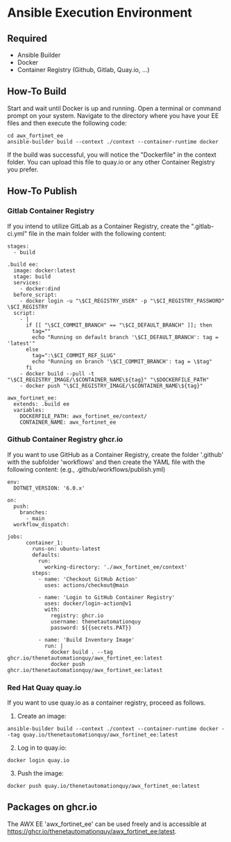 # Ansible Execution Environment

## Required
- Ansible Builder
- Docker
- Container Registry (Github, Gitlab, Quay.io, ...) 

## How-To Build
Start and wait until Docker is up and running. Open a terminal or command prompt on your system. Navigate to the directory where you have your EE files and then execute the following code:

```
cd awx_fortinet_ee
ansible-builder build --context ./context --container-runtime docker
```

If the build was successful, you will notice the "Dockerfile" in the context folder. You can upload this file to quay.io or any other Container Registry you prefer. 

## How-To Publish

### Gitlab Container Registry
If you intend to utilize GitLab as a Container Registry, create the ".gitlab-ci.yml" file in the main folder with the following content:

```
stages:
  - build

.build ee:
  image: docker:latest
  stage: build
  services:
    - docker:dind
  before_script:
    - docker login -u "\$CI_REGISTRY_USER" -p "\$CI_REGISTRY_PASSWORD" \$CI_REGISTRY
  script:
    - |
      if [[ "\$CI_COMMIT_BRANCH" == "\$CI_DEFAULT_BRANCH" ]]; then
        tag=""
        echo "Running on default branch '\$CI_DEFAULT_BRANCH': tag = 'latest'"
      else
        tag=":\$CI_COMMIT_REF_SLUG"
        echo "Running on branch '\$CI_COMMIT_BRANCH': tag = \$tag"
      fi
    - docker build --pull -t "\$CI_REGISTRY_IMAGE/\$CONTAINER_NAME\${tag}" "\$DOCKERFILE_PATH"
    - docker push "\$CI_REGISTRY_IMAGE/\$CONTAINER_NAME\${tag}"

awx_fortinet_ee:
  extends: .build ee
  variables:
    DOCKERFILE_PATH: awx_fortinet_ee/context/
    CONTAINER_NAME: awx_fortinet_ee
```

### Github Container Registry ghcr.io
If you want to use GitHub as a Container Registry, create the folder '.github' with the subfolder 'workflows' and then create the YAML file with the following content: (e.g., .github/workflows/publish.yml)

```
env:
  DOTNET_VERSION: '6.0.x'

on:
  push:
    branches:
      - main
  workflow_dispatch:

jobs:
      container_1:
        runs-on: ubuntu-latest
        defaults:
          run:
            working-directory: './awx_fortinet_ee/context'
        steps:
          - name: 'Checkout GitHub Action'
            uses: actions/checkout@main

          - name: 'Login to GitHub Container Registry'
            uses: docker/login-action@v1
            with:
              registry: ghcr.io
              username: thenetautomationquy
              password: ${{secrets.PAT}}

          - name: 'Build Inventory Image'
            run: |
              docker build . --tag ghcr.io/thenetautomationquy/awx_fortinet_ee:latest
              docker push ghcr.io/thenetautomationquy/awx_fortinet_ee:latest

```


### Red Hat Quay quay.io 
If you want to use quay.io as a container registry, proceed as follows.

1. Create an image:
```
ansible-builder build --context ./context --container-runtime docker --tag quay.io/thenetautomationquy/awx_fortinet_ee:latest       
```

2. Log in to quay.io:
```
docker login quay.io
```

3. Push the image:
```
docker push quay.io/thenetautomationquy/awx_fortinet_ee:latest   
```

## Packages on ghcr.io
The AWX EE 'awx_fortinet_ee' can be used freely and is accessible at https://ghcr.io/thenetautomationquy/awx_fortinet_ee:latest.